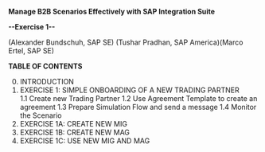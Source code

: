 **Manage B2B Scenarios Effectively with SAP Integration Suite**

**--Exercise 1--**

(Alexander Bundschuh, SAP SE) (Tushar Pradhan, SAP America)(Marco Ertel, SAP SE)


**TABLE OF CONTENTS**

0.	 INTRODUCTION
1.	 EXERCISE 1: SIMPLE ONBOARDING OF A NEW TRADING PARTNER   
1.1	 Create new Trading Partner
1.2	 Use Agreement Template to create an agreement
1.3	 Prepare Simulation Flow and send a message
1.4	 Monitor the Scenario
3.  EXERCISE 1A: CREATE NEW MIG
4.  EXERCISE 1B: CREATE NEW MAG
5.	 EXERCISE 1C: USE NEW MIG AND MAG





